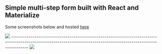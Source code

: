 ## Simple multi-step form built with React and Materialize
Some screenshots below and hosted <a href="https://codingwithlaurence.github.io/React-Multi-Step-Form/">here</a>

<img src="https://i.imgur.com/EXJh99S.png" />
---------------------------------------------------------------------------------------------------------------------------------------------------------------------
<img src="https://i.imgur.com/6OE8W6v.png" />


